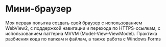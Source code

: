# Мини-браузер
Моя первая попытка создать свой браузер с использованием WebView2, с поддержкой навигации и перехода по HTTPS-ссылкам, с использованием паттерна MVVM (Model-View-ViewModel). Практика разбиения кода по папкам и файлам, а также работа с Windows Forms
